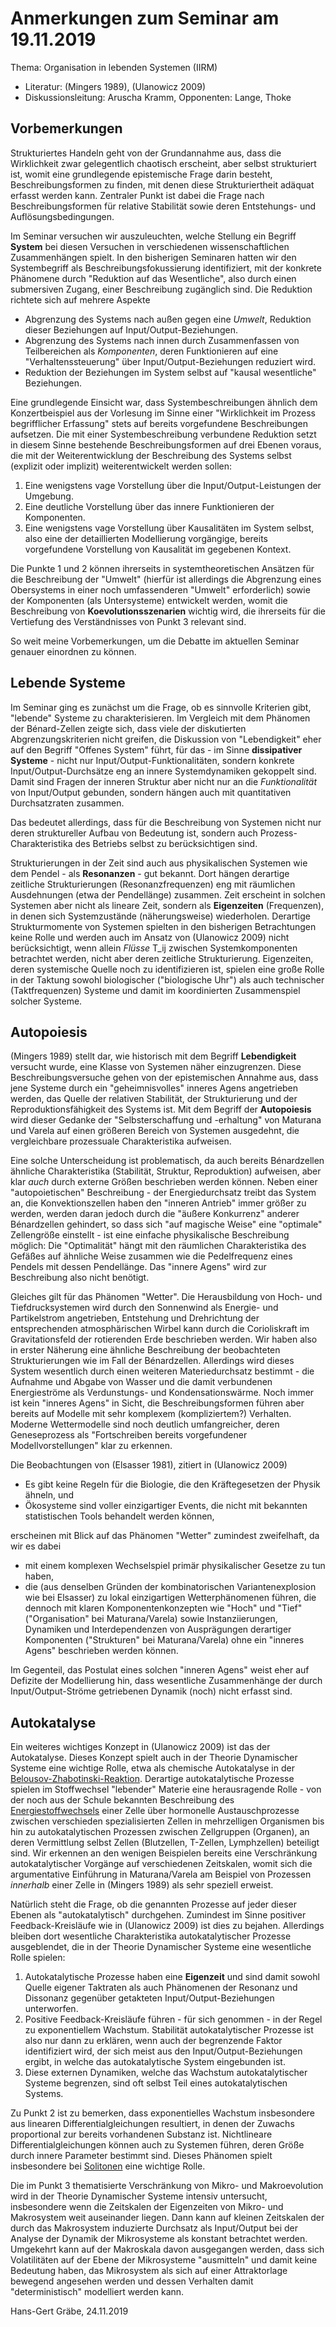 # Anmerkungen zum Seminar am 19.11.2019

Thema: Organisation in lebenden Systemen (IIRM)
* Literatur: (Mingers 1989), (Ulanowicz 2009)
* Diskussionsleitung: Aruscha Kramm, Opponenten: Lange, Thoke

## Vorbemerkungen

Strukturiertes Handeln geht von der Grundannahme aus, dass die Wirklichkeit
zwar gelegentlich chaotisch erscheint, aber selbst strukturiert ist, womit eine
grundlegende epistemische Frage darin besteht, Beschreibungsformen zu finden,
mit denen diese Strukturiertheit adäquat erfasst werden kann. Zentraler Punkt
ist dabei die Frage nach Beschreibungsformen für relative Stabilität sowie
deren Entstehungs- und Auflösungsbedingungen.

Im Seminar versuchen wir auszuleuchten, welche Stellung ein Begriff **System**
bei diesen Versuchen in verschiedenen wissenschaftlichen Zusammenhängen
spielt. In den bisherigen Seminaren hatten wir den Systembegriff als
Beschreibungsfokussierung identifiziert, mit der konkrete Phänomene durch
"Reduktion auf das Wesentliche", also durch einen submersiven Zugang, einer
Beschreibung zugänglich sind. Die Reduktion richtete sich auf mehrere Aspekte
* Abgrenzung des Systems nach außen gegen eine _Umwelt_, Reduktion dieser
  Beziehungen auf Input/Output-Beziehungen.
* Abgrenzung des Systems nach innen durch Zusammenfassen von Teilbereichen als
  _Komponenten_, deren Funktionieren auf eine "Verhaltenssteuerung" über
  Input/Output-Beziehungen reduziert wird.
* Reduktion der Beziehungen im System selbst auf "kausal wesentliche"
  Beziehungen.

Eine grundlegende Einsicht war, dass Systembeschreibungen ähnlich dem
Konzertbeispiel aus der Vorlesung im Sinne einer "Wirklichkeit im Prozess
begrifflicher Erfassung" stets auf bereits vorgefundene Beschreibungen
aufsetzen.  Die mit einer Systembeschreibung verbundene Reduktion setzt in
diesem Sinne bestehende Beschreibungsformen auf drei Ebenen voraus, die mit
der Weiterentwicklung der Beschreibung des Systems selbst (explizit oder
implizit) weiterentwickelt werden sollen:
1. Eine wenigstens vage Vorstellung über die Input/Output-Leistungen der
   Umgebung.
2. Eine deutliche Vorstellung über das innere Funktionieren der Komponenten.
3. Eine wenigstens vage Vorstellung über Kausalitäten im System selbst, also
   eine der detaillierten Modellierung vorgängige, bereits vorgefundene
   Vorstellung von Kausalität im gegebenen Kontext.

Die Punkte 1 und 2 können ihrerseits in systemtheoretischen Ansätzen für die
Beschreibung der "Umwelt" (hierfür ist allerdings die Abgrenzung eines
Obersystems in einer noch umfassenderen "Umwelt" erforderlich) sowie der
Komponenten (als Untersysteme) entwickelt werden, womit die Beschreibung von
__Koevolutionsszenarien__ wichtig wird, die ihrerseits für die Vertiefung des
Verständnisses von Punkt 3 relevant sind.

So weit meine Vorbemerkungen, um die Debatte im aktuellen Seminar genauer
einordnen zu können.

## Lebende Systeme

Im Seminar ging es zunächst um die Frage, ob es sinnvolle Kriterien gibt,
"lebende" Systeme zu charakterisieren. Im Vergleich mit dem Phänomen der
Bénard-Zellen zeigte sich, dass viele der diskutierten Abgrenzungskriterien
nicht greifen, die Diskussion von "Lebendigkeit" eher auf den Begriff "Offenes
System" führt, für das - im Sinne __dissipativer Systeme__ - nicht nur
Input/Output-Funktionalitäten, sondern konkrete Input/Output-Durchsätze eng an
innere Systemdynamiken gekoppelt sind.  Damit sind Fragen der inneren Struktur
aber nicht nur an die _Funktionalität_ von Input/Output gebunden, sondern
hängen auch mit quantitativen Durchsatzraten zusammen.

Das bedeutet allerdings, dass für die Beschreibung von Systemen nicht nur
deren struktureller Aufbau von Bedeutung ist, sondern auch
Prozess-Charakteristika des Betriebs selbst zu berücksichtigen sind.

Strukturierungen in der Zeit sind auch aus physikalischen Systemen wie dem
Pendel - als __Resonanzen__ - gut bekannt. Dort hängen derartige zeitliche
Strukturierungen (Resonanzfrequenzen) eng mit räumlichen Ausdehnungen (etwa
der Pendellänge) zusammen. Zeit erscheint in solchen Systemen aber nicht als
lineare Zeit, sondern als __Eigenzeiten__ (Frequenzen), in denen sich
Systemzustände (näherungsweise) wiederholen.  Derartige Strukturmomente von
Systemen spielten in den bisherigen Betrachtungen keine Rolle und werden auch
im Ansatz von (Ulanowicz 2009) nicht berücksichtigt, wenn allein _Flüsse_ T_ij
zwischen Systemkomponenten betrachtet werden, nicht aber deren zeitliche
Strukturierung.  Eigenzeiten, deren systemische Quelle noch zu identifizieren
ist, spielen eine große Rolle in der Taktung sowohl biologischer ("biologische
Uhr") als auch technischer (Taktfrequenzen) Systeme und damit im koordinierten
Zusammenspiel solcher Systeme.

## Autopoiesis

(Mingers 1989) stellt dar, wie historisch mit dem Begriff __Lebendigkeit__
versucht wurde, eine Klasse von Systemen näher einzugrenzen.  Diese
Beschreibungsversuche gehen von der epistemischen Annahme aus, dass jene
Systeme durch ein "geheimnisvolles" inneres Agens angetrieben werden, das
Quelle der relativen Stabilität, der Strukturierung und der
Reproduktionsfähigkeit des Systems ist. Mit dem Begriff der __Autopoiesis__
wird dieser Gedanke der "Selbsterschaffung und -erhaltung" von Maturana und
Varela auf einen größeren Bereich von Systemen ausgedehnt, die vergleichbare
prozessuale Charakteristika aufweisen.

Eine solche Unterscheidung ist problematisch, da auch bereits Bénardzellen
ähnliche Charakteristika (Stabilität, Struktur, Reproduktion) aufweisen, aber
klar _auch_ durch externe Größen beschrieben werden können.  Neben einer
"autopoietischen" Beschreibung - der Energiedurchsatz treibt das System an,
die Konvektionszellen haben den "inneren Antrieb" immer größer zu werden,
werden daran jedoch durch die "äußere Konkurrenz" anderer Bénardzellen
gehindert, so dass sich "auf magische Weise" eine "optimale" Zellengröße
einstellt - ist eine einfache physikalische Beschreibung möglich: Die
"Optimalität" hängt mit den räumlichen Charakteristika des Gefäßes auf
ähnliche Weise zusammen wie die Pedelfrequenz eines Pendels mit dessen
Pendellänge. Das "innere Agens" wird zur Beschreibung also nicht benötigt.

Gleiches gilt für das Phänomen "Wetter". Die Herausbildung von Hoch- und
Tiefdrucksystemen wird durch den Sonnenwind als Energie- und Partikelstrom
angetrieben, Entstehung und Drehrichtung der entsprechenden atmosphärischen
Wirbel kann durch die Corioliskraft im Gravitationsfeld der rotierenden Erde
beschrieben werden. Wir haben also in erster Näherung eine ähnliche
Beschreibung der beobachteten Strukturierungen wie im Fall der Bénardzellen.
Allerdings wird dieses System wesentlich durch einen weiteren Materiedurchsatz
bestimmt - die Aufnahme und Abgabe von Wasser und die damit verbundenen
Energieströme als Verdunstungs- und Kondensationswärme.  Noch immer ist kein
"inneres Agens" in Sicht, die Beschreibungsformen führen aber bereits auf
Modelle mit sehr komplexem (kompliziertem?) Verhalten.  Moderne Wettermodelle
sind noch deutlich umfangreicher, deren Geneseprozess als "Fortschreiben
bereits vorgefundener Modellvorstellungen" klar zu erkennen.

Die Beobachtungen von (Elsasser 1981), zitiert in (Ulanowicz 2009)
* Es gibt keine Regeln für die Biologie, die den Kräftegesetzen der Physik
  ähneln, und 
* Ökosysteme sind voller einzigartiger Events, die nicht mit bekannten
  statistischen Tools behandelt werden können,

erscheinen mit Blick auf das Phänomen "Wetter" zumindest zweifelhaft, da wir
es dabei
* mit einem komplexen Wechselspiel primär physikalischer Gesetze zu tun haben,
* die (aus denselben Gründen der kombinatorischen Variantenexplosion wie bei
  Elsasser) zu lokal einzigartigen Wetterphänomenen führen, die dennoch mit
  klaren Komponentenkonzepten wie "Hoch" und "Tief" ("Organisation" bei
  Maturana/Varela) sowie Instanziierungen, Dynamiken und Interdependenzen von
  Ausprägungen derartiger Komponenten ("Strukturen" bei Maturana/Varela)
  ohne ein "inneres Agens" beschrieben werden können.

Im Gegenteil, das Postulat eines solchen "inneren Agens" weist eher auf
Defizite der Modellierung hin, dass wesentliche Zusammenhänge der durch
Input/Output-Ströme getriebenen Dynamik (noch) nicht erfasst sind. 

## Autokatalyse

Ein weiteres wichtiges Konzept in (Ulanowicz 2009) ist das der Autokatalyse.
Dieses Konzept spielt auch in der Theorie Dynamischer Systeme eine wichtige
Rolle, etwa als chemische Autokatalyse in der
[Belousov-Zhabotinski-Reaktion](https://de.wikipedia.org/wiki/Belousov-Zhabotinsky-Reaktion).
Derartige autokatalytische Prozesse spielen im Stoffwechsel "lebender" Materie
eine herausragende Rolle - von der noch aus der Schule bekannten Beschreibung
des
[Energiestoffwechsels](https://de.wikipedia.org/wiki/Energiebereitstellung)
einer Zelle über hormonelle Austauschprozesse zwischen verschieden
spezialisierten Zellen in mehrzelligen Organismen bis hin zu autokatalytischen
Prozessen zwischen Zellgruppen (Organen), an deren Vermittlung selbst Zellen
(Blutzellen, T-Zellen, Lymphzellen) beteiligt sind.  Wir erkennen an den
wenigen Beispielen bereits eine Verschränkung autokatalytischer Vorgänge auf
verschiedenen Zeitskalen, womit sich die argumentative Einführung in
Maturana/Varela am Beispiel von Prozessen _innerhalb_ einer Zelle in (Mingers
1989) als sehr speziell erweist.

Natürlich steht die Frage, ob die genannten Prozesse auf jeder dieser Ebenen
als "autokatalytisch" durchgehen. Zumindest im Sinne positiver
Feedback-Kreisläufe wie in (Ulanowicz 2009) ist dies zu bejahen. Allerdings
bleiben dort wesentliche Charakteristika autokatalytischer Prozesse
ausgeblendet, die in der Theorie Dynamischer Systeme eine wesentliche Rolle
spielen:
1. Autokatalytische Prozesse haben eine __Eigenzeit__ und sind damit sowohl
   Quelle eigener Taktraten als auch Phänomenen der Resonanz und Dissonanz
   gegenüber getakteten Input/Output-Beziehungen unterworfen.   
2. Positive Feedback-Kreisläufe führen - für sich genommen - in der Regel zu
   exponentiellem Wachstum. Stabilität autokatalytischer Prozesse ist also nur
   dann zu erklären, wenn auch der begrenzende Faktor identifiziert wird, der
   sich meist aus den Input/Output-Beziehungen ergibt, in welche das
   autokatalytische System eingebunden ist.
3. Diese externen Dynamiken, welche das Wachstum autokatalytischer Systeme
   begrenzen, sind oft selbst Teil eines autokatalytischen Systems.

Zu Punkt 2 ist zu bemerken, dass exponentielles Wachstum insbesondere aus
linearen Differentialgleichungen resultiert, in denen der Zuwachs proportional
zur bereits vorhandenen Substanz ist.  Nichtlineare Differentialgleichungen
können auch zu Systemen führen, deren Größe durch innere Parameter bestimmt
sind.  Dieses Phänomen spielt insbesondere bei
[Solitonen](https://de.wikipedia.org/wiki/Soliton) eine wichtige Rolle.

Die im Punkt 3 thematisierte Verschränkung von Mikro- und Makroevolution wird
in der Theorie Dynamischer Systeme intensiv untersucht, insbesondere wenn die
Zeitskalen der Eigenzeiten von Mikro- und Makrosystem weit auseinander liegen.
Dann kann auf kleinen Zeitskalen der durch das Makrosystem induzierte
Durchsatz als Input/Output bei der Analyse der Dynamik der Mikrosysteme als
konstant betrachtet werden.  Umgekehrt kann auf der Makroskala davon
ausgegangen werden, dass sich Volatilitäten auf der Ebene der Mikrosysteme
"ausmitteln" und damit keine Bedeutung haben, das Mikrosystem als sich auf
einer Attraktorlage bewegend angesehen werden und dessen Verhalten damit
"deterministisch" modelliert werden kann. 

Hans-Gert Gräbe, 24.11.2019

